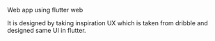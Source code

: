 Web app using flutter web

It is designed by taking inspiration UX which is taken from dribble and designed same UI in flutter.
